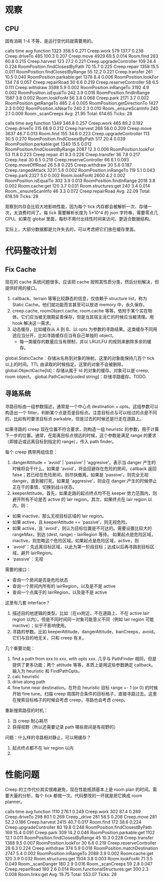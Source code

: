 # 观察
## CPU
固有消耗 1-4 不等，是运行空代码就需要用的。

calls		time		avg		function
1323		358.5		0.271		Creep.work
579		137.7		0.238		Creep.driveTo
485		100.3		0.207		Creep.move
4929		69.5		0.014		Room.find
283		60.8		0.215		Creep.harvest
123		27.2		0.221		Creep.upgradeController
109		24.4		0.224		RoomPosition.findClosestByPath
70		15.7		0.225		Creep.repair
1358		15.5		0.011		RoomPosition.findClosestByRange
55		12.2		0.221		Creep.transfer
261		10.5		0.040		RoomPosition.parkable:get
1378		8.4		0.006		RoomPosition.lookFor
134		7.6		0.057		Creep.repairRoad
30		6.6		0.219		Creep.reserveController
58		6.5		0.111		Creep.withdraw
3598		5.9		0.002		RoomPosition.inRangeTo
3192		4.9		0.002		RoomPosition.isEqualTo
242		3.9		0.016		RoomPosition.findInRange
1587		3.8		0.002		Room.lookForAt
56		3.8		0.068		Creep.park
2171		3.7		0.002		RoomPosition.getRangeTo
485		2.4		0.005		RoomPosition.getDirectionTo
1427		2.3		0.002		RoomPosition.isNearTo
240		2.3		0.010		Room._ensureScanInfo
240		2.1		0.009		Room._scanCreeps
Avg: 21.95	Total: 614.65	Ticks: 28

calls		time		avg		function
1349		346.8		0.257		Creep.work
465		89.2		0.192		Creep.driveTo
315		66.9		0.212		Creep.harvest
268		56.0		0.209		Creep.move
3637		46.7		0.013		Room.find
155		34.6		0.223		Creep.upgradeController
113		30.5		0.270		RoomPosition.findClosestByPath
517		20.4		0.039		RoomPosition.parkable:get
1340		15.5		0.012		RoomPosition.findClosestByRange
2087		12.3		0.006		RoomPosition.lookFor
53		11.8		0.223		Creep.repair
41		9.3		0.226		Creep.transfer
36		7.8		0.217		Creep.heal
30		6.5		0.218		Creep.reserveController
66		6.1		0.093		Creep.moveOffRoad
26		5.8		0.225		Creep.withdraw
30		5.6		0.187		Creep.rangedAttack
3231		5.6		0.002		RoomPosition.inRangeTo
119		5.1		0.043		Creep.park
2327		5.0		0.002		Room.lookForAt
2600		4.2		0.002		RoomPosition.isEqualTo
302		3.9		0.013		RoomPosition.findInRange
2018		3.8		0.002		Room.cache:get
120		3.7		0.031		Room.structures:get
240		3.4		0.014		Room._ensureScanInfo
46		3.3		0.072		Creep.repairRoad
Avg: 22.09	Total: 618.59	Ticks: 28


观察到内存会比较大地影响性能，因为每个 tick 内存都会被解析一次、存储一次，太浪费时间了。每 tick 需要解析长度为 5*10^4 的 json 字符串，需要零点几 CPU。如果在 global 里面，每秒不用付出线性时间来访问，更适合数据结构。

实际上，大部分数据都是允许失去的，可以考虑把它们放在缓存里面。


# 代码整改计划
## Fix Cache
现在的 cache 系统问题很多。应该把 cache 按照其性质分类，然后分别解决，但提供好用的接口。

1. callback、terrain 等等比较静态的信息，仅依赖于 structure list，称为 Static Cache。他们就功能而言甚至可以放进 memory 中，永久保存。
2. creep.cache, roomObject.cache, room.cache 等等，依附于某个实在物体。它们应当被无限期妥善保存，但是当其宿主消亡的时候应当被清理。用 hook 解决这一需求。
3. 动态缓存，比如缓存从 A 到 B、以 opts 为参数的寻路结果。这类缓存不同用途应当分开，比如寻路缓存应当有自己单独的 object。
   - 每一类缓存的数量应当有限制，并以 LRU/LFU 的规则来删除多余的缓存。

global.StaticCache：存储从名称到对象的映射。这里的对象能保持几百个 tick 以上的时间。TTL 由读取的时候指定。这里的对象不会被删除。
global.ObjectCache[Id<xxx>]：存储从属于 Id 的对象的缓存。对象可以是 creep, room object。
global.PathCache[coded string]：存储寻路缓存。TODO.

## 寻路系统

寻路目标由一组参数描述，通常是一个中心点 destination + opts。这组参数可以构造出一个 filter，判断某个点是否是目标点。注意目标点与可以经过的点是不同的，比如有时要求目标点 parkable，但是过去的时候还是行走在道路上。

如果寻路的 creep 现在位置不符合要求，则构造一组 heuristic 的参数，用于计算下一步的位置。通常，在距离目标点很远的时候，这个参数是满足 range 的要求（即接近或远离目标到指定的 range），传入 path finder。

每个 creep 携带两组信息：
1. dangerAttitude = 'avoid' | 'passive' | 'aggresive'，表示当 danger 产生的时候将会干什么。如果是 'avoid'，将会回避存在危险的房间，callback 返回 false；若已经在危险房间，则尽快撤离。如果是 'passive'，则完全无视 danger，直到被打死。如果是 'aggresive'，则会在 danger 产生的时候停止正在干的事情，切换到战斗状态。
2. keeperAttitude。首先，如果走路的起点终点均不在 keeper 势力范围内，则避开所有不论是否 active 的 lair region。其次，如果终点在 lair region 以内，则：
  - 如果 inactive，那么无视目标区域的 lair region。
  - 如果 active，且 keeperAttitude == 'passive'，则无视危险。
  - 如果 active，且 'avoid'，则认为目标位置是不可达的。需要设置比较大的 rangeMax，到达 (dest, range) - lairRegion 等待。
如果起点是危险区域，inactive，则忽略这个危险区域。如果起点是危险区域，active，则
  - 'avoid'：先远离目标区域，以此为第一阶段目标；达成以后再寻路到目标区域，避开 lairRegion。
  - 'passive'：无视

需要的接口：
- 查询一个房间是否是危险状态
- 查询一个房间内所有的 lairRegion，以及是不是 active
- 查询一个点属于的 lairRegion，以及是不是 active

这里有几套 interface？
1. 描述目的地逻辑的类型。比如（在xx附近、不在道路上、不在 active lair region 以内）。但是不同时间同一对象可能意义不同（例如 lair region 可能 inactive）；似乎不影响使用。
2. 寻路的参数。比如 keeperAttitude，dangerAttitude，banCreeps，avoid。它们与目的地无关，只和 creep 有关。

几个重要功能：
1. find a path from xxx to xxx, with opts xxx. 几乎与 PathFinder 相同，但是提供了更多功能：两个 attitude 等等，本质上是用这些参数确定 callback。输入为 heuristic 和 FindPathOpts。
2. calc heuristic
3. drive along path
4. fine tune near destination。在符合 heuristic 目标 range +- 1 (or 0) 的时候开始 fine tune。扫描 creep 周围符合条件的目标格子，直接寻路过去。这里在搜索目标格子的时候会考虑 creep，寻路也会考虑 creep。

重新搜索路径的时机：
1. 当 creep 耐心耗尽
2. 获得视野（所以还需要记录 path 哪些房间是有视野的）

问题：什么样的寻路相对静止，可以用缓存？
1. 起点终点都不在 lair region 以内
2.

# 性能问题
Creep 的工作代价其实很难避免，现在性能瓶颈基本上是 room plan 的时间。需要大量的分析，每个 tick 都做一次。代码整改的一环就是把它换成 room planner。

calls		time		avg		function
1110		276.1		0.249		Creep.work
302		87.4		0.289		Creep.driveTo
298		80.1		0.269		Creep._drive
281		58.5		0.208		Creep.move
281		52.2		0.186		Creep.harvest
2415		40.7		0.017		Room.find
172		38.6		0.224		Creep.upgradeController
80		19.8		0.248		RoomPosition.findClosestByPath
169		15.4		0.091		Creep.park
309		14.2		0.046		RoomPosition.parkable:get
1102		12.1		0.011		RoomPosition.findClosestByRange
45		10.3		0.228		Creep.transfer
1388		9.5		0.007		RoomPosition.lookFor
30		6.6		0.219		Creep.reserveController
28		6.3		0.224		Creep.withdraw
374		5.9		0.016		RoomPosition.matchDestination
2747		5.4		0.002		RoomPosition.inRangeTo
2088		3.9		0.002		Room.cache:get
120		3.9		0.032		Room.structures:get
1504		3.8		0.003		Room.lookForAt
71		3.5		0.049		Room._scanDanger
180		2.9		0.016		Room._scanCreeps
59		2.8		0.047		Creep.repairRoad
180		2.6		0.014		Room.functionalStructures:get
300		2.3		0.008		Room.links:get
Avg: 19.75	Total: 553.07	Ticks: 28
